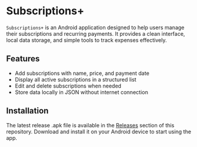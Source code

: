 # Subscriptions+

`Subscriptions+` is an Android application designed to help users manage their subscriptions and recurring payments.
It provides a clean interface, local data storage, and simple tools to track expenses effectively.

## Features

-   Add subscriptions with name, price, and payment date
-   Display all active subscriptions in a structured list
-   Edit and delete subscriptions when needed
-   Store data locally in JSON without internet connection

## Installation

The latest release .apk file is available in the [Releases](https://github.com/noneandundefined/SubscriptionsPlus/releases/tag/v1.0.0) section of this repository.
Download and install it on your Android device to start using the app.
